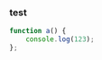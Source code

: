 ### test

```javascript
function a() {
	console.log(123);
};
```

[1111]: file://192.168.0.250/09_TestCase/RedmineTestSample/SBGrid2.5/5451.html

[2222]: (file://192.168.0.250/09_TestCase/RedmineTestSample/SBGrid2.5/5451.html)

[3333]: http://sbbowl.mynetgear.com:249/redmine/projects/sbgrid/issues

[4444]: (http://sbbowl.mynetgear.com:249/redmine/projects/sbgrid/issues)